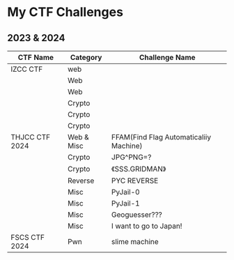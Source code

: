 # My CTF Challenges
## 2023 & 2024
| CTF Name | Category | Challenge Name |
| - | - | - |
| IZCC CTF | web | |
| | Web | |
| | Web | |
| | Crypto | |
| | Crypto | |
| | Crypto | |
| THJCC CTF 2024 | Web & Misc | FFAM(Find Flag Automaticaliiy Machine) |
| | Crypto | JPG^PNG=? |
| | Crypto | 《SSS.GRIDMAN》|
| | Reverse | PYC REVERSE |
| | Misc | PyJail-0 |
| | Misc | PyJail-1 |
| | Misc | Geoguesser??? |
| | Misc | I want to go to Japan! |
| FSCS CTF 2024 | Pwn | slime machine |
